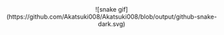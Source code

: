 <div align="center">
  ![snake gif](https://github.com/Akatsuki008/Akatsuki008/blob/output/github-snake-dark.svg)
</div>

